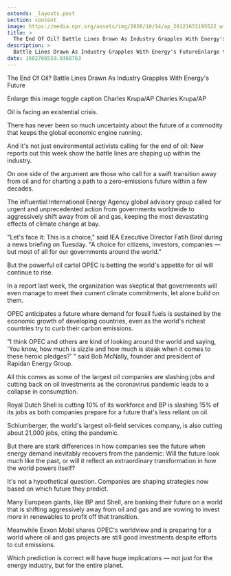 ```yaml
--- 
extends: _layouts.post 
section: content 
image: https://media.npr.org/assets/img/2020/10/14/ap_20121631195522_wide-f402fbd4b82d06c45f11af0654e8b08e6062c8cf.jpg?s=1400 
title: > 
  The End Of Oil? Battle Lines Drawn As Industry Grapples With Energy's Future 
description: > 
  Battle Lines Drawn As Industry Grapples With Energy's FutureEnlarge this image toggle caption Charles Krupa/AP Charles Krupa/APOil is facing an existential crisis.There has never been so much uncertainty about the future of a commodity that keeps the global economic engine running.And it's not just environmental activists calling for the end of oil: New reports out this week show the battle lines are shaping up within the industry.But the powerful oil cartel OPEC is betting the world's appetite for oil will continue to rise.All this comes as some of the largest oil companies are slashing jobs and cutting back on oil investments as the coronavirus pandemic leads to a collapse in consumption. 
date: 1602766559.9368763 
--- 
```

The End Of Oil? Battle Lines Drawn As Industry Grapples With Energy's Future

Enlarge this image toggle caption Charles Krupa/AP Charles Krupa/AP

Oil is facing an existential crisis.

There has never been so much uncertainty about the future of a commodity that keeps the global economic engine running.

And it's not just environmental activists calling for the end of oil: New reports out this week show the battle lines are shaping up within the industry.

On one side of the argument are those who call for a swift transition away from oil and for charting a path to a zero-emissions future within a few decades.

The influential International Energy Agency global advisory group called for urgent and unprecedented action from governments worldwide to aggressively shift away from oil and gas, keeping the most devastating effects of climate change at bay.

"Let's face it: This is a choice," said IEA Executive Director Fatih Birol during a news briefing on Tuesday. "A choice for citizens, investors, companies — but most of all for our governments around the world."

But the powerful oil cartel OPEC is betting the world's appetite for oil will continue to rise.

In a report last week, the organization was skeptical that governments will even manage to meet their current climate commitments, let alone build on them.

OPEC anticipates a future where demand for fossil fuels is sustained by the economic growth of developing countries, even as the world's richest countries try to curb their carbon emissions.

"I think OPEC and others are kind of looking around the world and saying, 'You know, how much is sizzle and how much is steak when it comes to these heroic pledges?' " said Bob McNally, founder and president of Rapidan Energy Group.

All this comes as some of the largest oil companies are slashing jobs and cutting back on oil investments as the coronavirus pandemic leads to a collapse in consumption.

Royal Dutch Shell is cutting 10% of its workforce and BP is slashing 15% of its jobs as both companies prepare for a future that's less reliant on oil.

Schlumberger, the world's largest oil-field services company, is also cutting about 21,000 jobs, citing the pandemic.

But there are stark differences in how companies see the future when energy demand inevitably recovers from the pandemic: Will the future look much like the past, or will it reflect an extraordinary transformation in how the world powers itself?

It's not a hypothetical question. Companies are shaping strategies now based on which future they predict.

Many European giants, like BP and Shell, are banking their future on a world that is shifting aggressively away from oil and gas and are vowing to invest more in renewables to profit off that transition.

Meanwhile Exxon Mobil shares OPEC's worldview and is preparing for a world where oil and gas projects are still good investments despite efforts to cut emissions.

Which prediction is correct will have huge implications — not just for the energy industry, but for the entire planet.